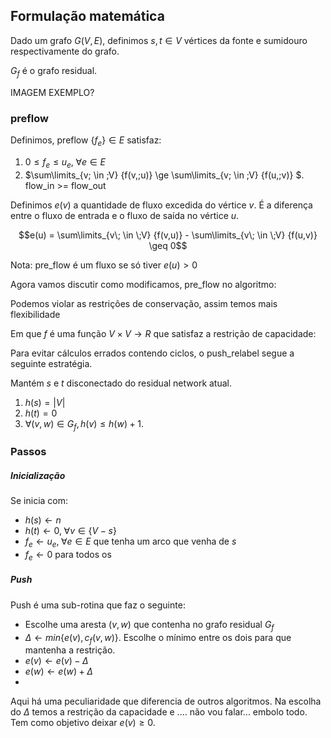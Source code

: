 ## Formulação matemática

Dado um grafo $G(V, E)$, definimos $s, t \in V$ vértices da fonte e sumidouro respectivamente do grafo.

$G_f$ é o grafo residual.

IMAGEM EXEMPLO?

### preflow

Definimos, preflow $\{ {f_e}\}  \in E$ satisfaz:

1. $0 \le {f_e} \le {u_e},\;\forall e \in E$
2. $\sum\limits_{v\; \in \;V} {f(v,\;u)}  \ge \sum\limits_{v\; \in \;V} {f(u,\;v)} $. flow_in >= flow_out

Definimos $e(v)$ a quantidade de fluxo excedida do vértice $v$. É a diferença entre o fluxo de entrada e o fluxo de saída no vértice $u$.

$$e(u) = \sum\limits_{v\; \in \;V} {f(v,u)}  - \sum\limits_{v\; \in \;V} {f(u,v)} \geq 0$$

Nota: pre_flow é um fluxo se só tiver $e(u) > 0$

Agora vamos discutir como modificamos, pre_flow no algoritmo:

Podemos violar as restrições de conservação, assim temos mais flexibilidade

Em que $f$ é uma função $V \times V \rightarrow R$ que satisfaz a restrição de capacidade:

Para evitar cálculos errados contendo ciclos, o push_relabel segue a seguinte estratégia.

Mantém $s$ e $t$ disconectado do residual network atual.

1. $h(s) = |V|$
2. $h(t) = 0$
3. $\forall (v, w) \in G_f, h(v) \leq h(w) + 1$.

### Passos

##### Inicialização

Se inicia com:

- $h(s) \leftarrow n$
- $h(t) \leftarrow 0,\;\forall v \in \{ V - s\}$
- ${f_e} \leftarrow {u_e},\;\forall e \in E$ que tenha um arco que venha de $s$
- ${f_e} \leftarrow 0$ para todos os

##### Push

Push é uma sub-rotina que faz o seguinte:
- Escolhe uma aresta $(v, w)$ que contenha no grafo residual $G_f$
- $\Delta \leftarrow min\{e(v), c_f(v, w)\}$. Escolhe o mínimo entre os dois para que mantenha a restrição.
- $e(v) \leftarrow e(v) - \Delta$
- $e(w) \leftarrow e(w) + \Delta$
- 

Aqui há uma peculiaridade que diferencia de outros algoritmos. Na escolha do $\Delta$ temos a restrição da capacidade e .... não vou falar... embolo todo. Tem como objetivo deixar $e(v) \geq 0$.
